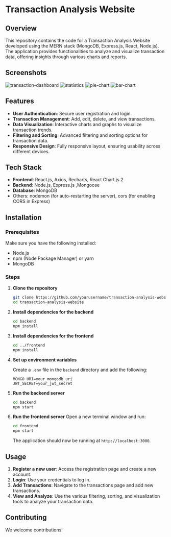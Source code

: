 # Transaction Analysis Website

## Overview
This repository contains the code for a Transaction Analysis Website developed using the MERN stack (MongoDB, Express.js, React, Node.js). The application provides functionalities to analyze and visualize transaction data, offering insights through various charts and reports.

## Screenshots
![transaction-dashboard](https://github.com/Garry1106/Transaction-Dashboard/assets/101012709/f15d85ca-6689-4b6f-ad62-c2ffa88e3147)
![statistics](https://github.com/Garry1106/Transaction-Dashboard/assets/101012709/7762d0fb-8592-4fae-be04-8357a3a6524b)
![pie-chart](https://github.com/Garry1106/Transaction-Dashboard/assets/101012709/08144048-981f-412c-87ae-620c24ba9d35)
![bar-chart](https://github.com/Garry1106/Transaction-Dashboard/assets/101012709/08145547-2dd4-4cff-8a1a-e693b7e5c5e8)

## Features
- **User Authentication**: Secure user registration and login.
- **Transaction Management**: Add, edit, delete, and view transactions.
- **Data Visualization**: Interactive charts and graphs to visualize transaction trends.
- **Filtering and Sorting**: Advanced filtering and sorting options for transaction data.
- **Responsive Design**: Fully responsive layout, ensuring usability across different devices.

## Tech Stack
- **Frontend**: React.js, Axios, Recharts, React Chart.js 2
- **Backend**: Node.js, Express.js ,Mongoose
- **Database**: MongoDB
- Others: nodemon (for auto-restarting the server), cors (for enabling CORS in Express)

## Installation

### Prerequisites
Make sure you have the following installed:
- Node.js
- npm (Node Package Manager) or yarn
- MongoDB

### Steps

1. **Clone the repository**
   ```bash
   git clone https://github.com/yourusername/transaction-analysis-website.git
   cd transaction-analysis-website
   ```

2. **Install dependencies for the backend**
   ```bash
   cd backend
   npm install
   ```

3. **Install dependencies for the frontend**
   ```bash
   cd ../frontend
   npm install
   ```

4. **Set up environment variables**

   Create a `.env` file in the `backend` directory and add the following:
   ```
   MONGO_URI=your_mongodb_uri
   JWT_SECRET=your_jwt_secret
   ```

5. **Run the backend server**
   ```bash
   cd backend
   npm start
   ```

6. **Run the frontend server**
   Open a new terminal window and run:
   ```bash
   cd frontend
   npm start
   ```

   The application should now be running at `http://localhost:3000`.

## Usage
1. **Register a new user**: Access the registration page and create a new account.
2. **Login**: Use your credentials to log in.
3. **Add Transactions**: Navigate to the transactions page and add new transactions.
4. **View and Analyze**: Use the various filtering, sorting, and visualization tools to analyze your transaction data.

## Contributing
We welcome contributions! 

